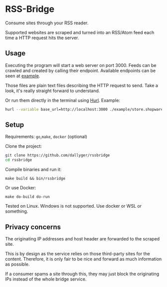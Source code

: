 # RSS-Bridge

Consume sites through your RSS reader.

Supported websites are scraped and turned into an RSS/Atom feed each time a
HTTP request hits the server.

## Usage

Executing the program will start a web server on port 3000.
Feeds can be crawled and created by calling their endpoint.
Available endpoints can be seen at [example](./example/).

Those files are plain text files describing the HTTP request to send.
Take a look, it's really straight forward to understand.

Or run them directly in the terminal using [Hurl](https://hurl.dev). Example:

```sh
hurl --variable base_url=http://localhost:3000 ./example/store.shopware.com-plugin-changelog.hurl
```

## Setup

Requirements: `go`,`make`, `docker` (optional)

Clone the project:

```sh
git clone https://github.com/dallyger/rssbridge
cd rssbridge
```

Compile binaries and run it:

```
make build && bin/rssbridge
```

Or use Docker:

```
make do-build do-run
```

Tested on Linux. Windows is not supported. Use docker or WSL or something.

## Privacy concerns

The originating IP addresses and host header are forwarded to the scraped site.

This is by design as the service relies on those third-party sites for the
content. Therefore, it is only fair to be nice and forward as much information
as possible.

If a consumer spams a site through this, they may just block the originating
IPs instead of the whole bridge service.


